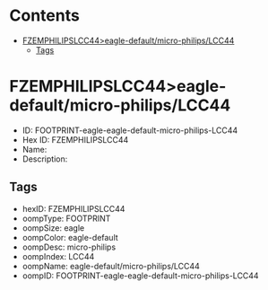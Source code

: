 



Contents
========

* [FZEMPHILIPSLCC44>eagle-default/micro-philips/LCC44](#fzemphilipslcc44eagle-defaultmicro-philipslcc44)
	* [Tags](#tags)

# FZEMPHILIPSLCC44>eagle-default/micro-philips/LCC44

- ID: FOOTPRINT-eagle-eagle-default-micro-philips-LCC44
- Hex ID: FZEMPHILIPSLCC44
- Name: 
- Description: 

## Tags

- hexID: FZEMPHILIPSLCC44
- oompType: FOOTPRINT
- oompSize: eagle
- oompColor: eagle-default
- oompDesc: micro-philips
- oompIndex: LCC44
- oompName: eagle-default/micro-philips/LCC44
- oompID: FOOTPRINT-eagle-eagle-default-micro-philips-LCC44

